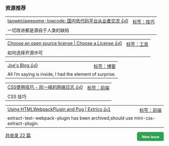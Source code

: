 ### 资源推荐

<table><tr>
<td>
<a href="https://github.com/taowen/awesome-lowcode">taowen/awesome-lowcode: 国内低代码平台从业者交流 👍0</a>
</td>
<td align="right">
<a href="https://github.com/vhxubo/issues-recommend-url/labels/%E6%8A%80%E5%B7%A7">标签：技巧</a>
</td>
</tr><tr>
<td colspan="2">
一切改进都是源自于人类的缺陷
</td>
</tr></table>
<table><tr>
<td>
<a href="https://choosealicense.com/">Choose an open source license | Choose a License 👍0</a>
</td>
<td align="right">
<a href="https://github.com/vhxubo/issues-recommend-url/labels/%E5%B7%A5%E5%85%B7">标签：工具</a>
</td>
</tr><tr>
<td colspan="2">
如何选择开源许可
</td>
</tr></table>
<table><tr>
<td>
<a href="https://hijiangtao.github.io/">Joe's Blog 👍0</a>
</td>
<td align="right">
<a href="https://github.com/vhxubo/issues-recommend-url/labels/%E5%8D%9A%E5%AE%A2">标签：博客</a>
</td>
</tr><tr>
<td colspan="2">
All I’m saying is inside, I had the element of surprise.
</td>
</tr></table>
<table><tr>
<td>
<a href="http://www.ruanyifeng.com/blog/2010/03/css_cookbook.html">CSS使用技巧 - 阮一峰的网络日志 👍0</a>
</td>
<td align="right">
<a href="https://github.com/vhxubo/issues-recommend-url/labels/%E5%89%8D%E7%AB%AF">标签：前端</a>
</td>
</tr><tr>
<td colspan="2">
CSS 技巧
</td>
</tr></table>
<table><tr>
<td>
<a href="https://extri.co/2017/05/23/using-htmlwebpackplugin-and-pug/">Using HTMLWebpackPlugin and Pug | Extrico 👍1</a>
</td>
<td align="right">
<a href="https://github.com/vhxubo/issues-recommend-url/labels/%E5%89%8D%E7%AB%AF">标签：前端</a>
</td>
</tr><tr>
<td colspan="2">
extract-text-webpack-plugin has been archived,should use mini-css-extract-plugin.
</td>
</tr></table>

<a href="https://github.com/vhxubo/issues-recommend-url/issues/new"><img src=".github/workflows/new_issue.png" align="right" height="28" alt="New issue"></a> 
<a href="https://github.com/vhxubo/issues-recommend-url/issues">共收录 22 篇</a>
